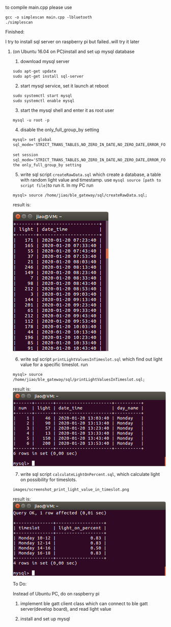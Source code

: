 to compile main.cpp please use

```
gcc -o simplescan main.cpp -lbluetooth
./simplescan
```

Finished:

I try to install sql server on raspberry pi but failed..will try it later


1. (on Ubuntu 16.04 on PC)install and set up mysql database
    1. download mysql server 

    ```
    sudo apt-get update
    sudo apt-get install sql-server
    ```
    2. start mysql service, set it launch at reboot
    ```
    sudo systemctl start mysql
    sudo systemctl enable mysql
    ```
    3. start the mysql shell and enter it as root user
    ```
    mysql -u root -p
    ```

    4. disable the only_full_group_by setting
    ```
    mysql> set global sql_mode='STRICT_TRANS_TABLES,NO_ZERO_IN_DATE,NO_ZERO_DATE,ERROR_FOR_DIVISION_BY_ZERO,NO_AUTO_CREATE_USER,NO_ENGINE_SUBSTITUTION';

    set session sql_mode='STRICT_TRANS_TABLES,NO_ZERO_IN_DATE,NO_ZERO_DATE,ERROR_FOR_DIVISION_BY_ZERO,NO_AUTO_CREATE_USER,NO_ENGINE_SUBSTITUTION';disable the only_full_group_by setting

    ```
    5. write sql script `createRawData.sql` which create a database, a table with random light value and timestamp. use `mysql source [path to script file]`to run it. In my PC run

    ```
    mysql> source /home/jiao/ble_gateway/sql/createRawData.sql;
    ```
    result is:

    ![light_list](./images/screenshot_light_list.png)

    6. write sql script `printLightValuesInTimeslot.sql` which find out light value for a specific timeslot. run

    ```
    mysql> source /home/jiao/ble_gateway/sql/printLightValuesInTimeslot.sql;
    ```
    result is:
    ![print_light_value](./images/screenshot_print_light_value_in_timeslot.png)

    7. write sql script `calculateLightOnPercent.sql`, which calculate light on possibility for timeslots.

    ```
    images/screenshot_print_light_value_in_timeslot.png
    ```
    result is:
    ![light_on_percentage](./images/screenshot_calculateLightOnPercent.png)


    To Do:

    Instead of Ubuntu PC, do on raspberry pi

    1. implement ble gatt client class which can connect to ble gatt server(develop board), and read light value

    2. install and set up mysql 

